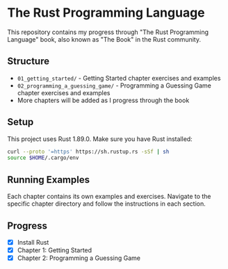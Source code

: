 # The Rust Programming Language

This repository contains my progress through "The Rust Programming Language" book, also known as "The Book" in the Rust community.

## Structure

- `01_getting_started/` - Getting Started chapter exercises and examples
- `02_programming_a_guessing_game/` - Programming a Guessing Game chapter exercises and examples
- More chapters will be added as I progress through the book

## Setup

This project uses Rust 1.89.0. Make sure you have Rust installed:

```bash
curl --proto '=https' https://sh.rustup.rs -sSf | sh
source $HOME/.cargo/env
```

## Running Examples

Each chapter contains its own examples and exercises. Navigate to the specific chapter directory and follow the instructions in each section.

## Progress

- [x] Install Rust
- [x] Chapter 1: Getting Started
- [x] Chapter 2: Programming a Guessing Game